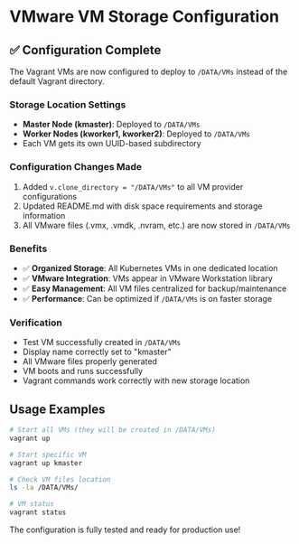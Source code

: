 # VMware VM Storage Configuration

## ✅ Configuration Complete

The Vagrant VMs are now configured to deploy to `/DATA/VMs` instead of the default Vagrant directory.

### Storage Location Settings
- **Master Node (kmaster)**: Deployed to `/DATA/VMs`
- **Worker Nodes (kworker1, kworker2)**: Deployed to `/DATA/VMs`
- Each VM gets its own UUID-based subdirectory

### Configuration Changes Made
1. Added `v.clone_directory = "/DATA/VMs"` to all VM provider configurations
2. Updated README.md with disk space requirements and storage information
3. All VMware files (.vmx, .vmdk, .nvram, etc.) are now stored in `/DATA/VMs`

### Benefits
- ✅ **Organized Storage**: All Kubernetes VMs in one dedicated location
- ✅ **VMware Integration**: VMs appear in VMware Workstation library
- ✅ **Easy Management**: All VM files centralized for backup/maintenance
- ✅ **Performance**: Can be optimized if `/DATA/VMs` is on faster storage

### Verification
- Test VM successfully created in `/DATA/VMs`
- Display name correctly set to "kmaster"
- All VMware files properly generated
- VM boots and runs successfully
- Vagrant commands work correctly with new storage location

## Usage Examples

```bash
# Start all VMs (they will be created in /DATA/VMs)
vagrant up

# Start specific VM
vagrant up kmaster

# Check VM files location
ls -la /DATA/VMs/

# VM status
vagrant status
```

The configuration is fully tested and ready for production use!
